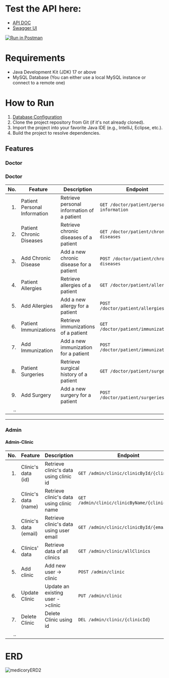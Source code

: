 # Test the API here:
- [API DOC](http://localhost:7777/v3/api-docs)
- [Swagger UI](http://localhost:7777/swagger-ui//index.html)

<a href="https://interstellar-capsule-619026.postman.co/collection/28660393-3250146c-3baa-4035-9ebe-837a4e7a0ce0?source=rip_html">
	<img alt="Run in Postman" src="https://run.pstmn.io/button.svg">
</a>

# Requirements
- Java Development Kit (JDK) 17 or above
- MySQL Database (You can either use a local MySQL instance or connect to a remote one)

# How to Run
1. [Database Configuration](DB#readme)
2. Clone the project repository from Git (if it's not already cloned).
3. Import the project into your favorite Java IDE (e.g., IntelliJ, Eclipse, etc.).
4. Build the project to resolve dependencies.

## Features

### Doctor
### Doctor

| No. | Feature                      | Description                                                     | Endpoint                                     |
|----:|------------------------------|-----------------------------------------------------------------|----------------------------------------------|
|  1. | Patient Personal Information | Retrieve personal information of a patient                      | `GET /doctor/patient/personal-information`  |
|  2. | Patient Chronic Diseases     | Retrieve chronic diseases of a patient                          | `GET /doctor/patient/chronic-diseases`      |
|  3. | Add Chronic Disease          | Add a new chronic disease for a patient                        | `POST /doctor/patient/chronic-diseases`     |
|  4. | Patient Allergies            | Retrieve allergies of a patient                                | `GET /doctor/patient/allergies`             |
|  5. | Add Allergies                | Add a new allergy for a patient                                | `POST /doctor/patient/allergies`            |
|  6. | Patient Immunizations        | Retrieve immunizations of a patient                            | `GET /doctor/patient/immunizations`         |
|  7. | Add Immunization             | Add a new immunization for a patient                           | `POST /doctor/patient/immunizations`        |
|  8. | Patient Surgeries            | Retrieve surgical history of a patient                         | `GET /doctor/patient/surgeries`             |
|  9. | Add Surgery                  | Add a new surgery for a patient                                | `POST /doctor/patient/surgeries`            |
|  .. |

--------
### Admin

#### Admin-Clinic
| No. | Feature               | Description                              | Endpoint                                      |
|----:|-----------------------|------------------------------------------|-----------------------------------------------|
|  1. | Clinic's data (id)    | Retrieve clinic's data using clinic id   | `GET /admin/clinic/clinicById/{clinicId}`     |
|  2. | Clinic's data (name)  | Retrieve clinic's data using clinic name | `GET /admin/clinic/clinicByName/{clinicName}` |
|  3. | Clinic's data (email) | Retrieve clinic's data using user email  | `GET /admin/clinic/clinicById/{email}`        |
|  4. | Clinics' data         | Retrieve data of all clinics             | `GET /admin/clinic/allClinics`                |
|  5. | Add clinic            | Add new user -> clinic                   | `POST /admin/clinic `                         |
|  6. | Update Clinic         | Update an existing user ->clinic         | `PUT /admin/clinic `                          |
|  7. | Delete Clinic         | Delete Clinic using id                   | `DEL /admin/clinic/{clinicId}`                |
|  .. |




# ERD

![medicoryERD2](https://github.com/said-ahmd/health_card/assets/108232157/6a505ea2-e375-43d8-b5a5-611f9f1c8301)
